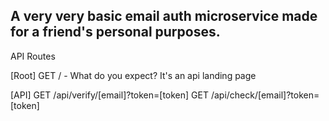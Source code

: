 ## A very **very** basic email auth microservice made for a friend's personal purposes.

API Routes

[Root]
GET / - What do you expect? It's an api landing page

[API]
GET /api/verify/[email]?token=[token]
GET /api/check/[email]?token=[token]
